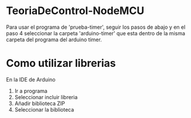 # TeoriaDeControl-NodeMCU

Para usar el programa de 'prueba-timer', seguir los pasos de abajo y en el paso 4 seleccionar la carpeta 'arduino-timer' que esta dentro de la misma carpeta del programa del arduino timer.

# Como utilizar librerias

En la IDE de Arduino
  1. Ir a programa
  2. Seleccionar incluir libreria
  3. Añadir biblioteca ZIP
  4. Seleccionar la biblioteca




